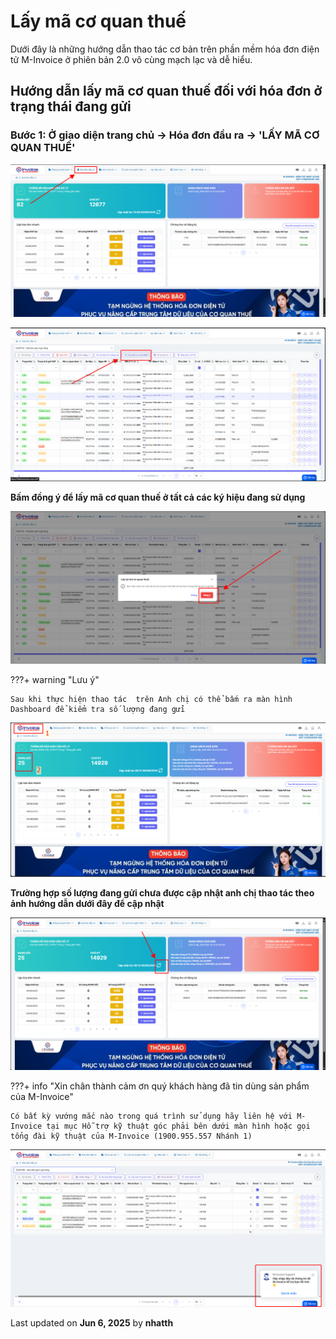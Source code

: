 # **Lấy mã cơ quan thuế**

Dưới đây là những hướng dẫn thao tác cơ bản trên phần mềm hóa đơn điện tử M-Invoice ở phiên bản 2.0 vô cùng mạch lạc và dễ hiểu.

## **Hướng dẫn lấy mã cơ quan thuế đối với hóa đơn ở trạng thái đang gửi**

### **Bước 1: Ở giao diện trang chủ -> Hóa đơn đầu ra -> 'LẤY MÃ CƠ QUAN THUẾ'**

![Hình 1](../../assets/images/invoice2/2.0_lay-macqt_1.png "Hãy bấm vào để xem rõ hơn")

![Hình 2](../../assets/images/invoice2/2.0_lay-macqt_2.png "Hãy bấm vào để xem rõ hơn")

**Bấm đồng ý để lấy mã cơ quan thuế ở tất cả các ký hiệu đang sử dụng**

![Hình 3](../../assets/images/invoice2/2.0_lay-macqt_3.png "Hãy bấm vào để xem rõ hơn")

???+ warning "Lưu ý"

    Sau khi thực hiện thao tác  trên Anh chị có thể bấm ra màn hình Dashboard để kiểm tra số lượng đang gửi

![Hình 4](../../assets/images/invoice2/2.0_lay-macqt_5.png "Hãy bấm vào để xem rõ hơn")

**Trường hợp số lượng đang gửi chưa được cập nhật anh chị thao tác theo ảnh hướng dẫn dưới đây để cập nhật**

![Hình 5](../../assets/images/invoice2/2.0_lay-macqt_6.png "Hãy bấm vào để xem rõ hơn")

???+ info "Xin chân thành cảm ơn quý khách hàng đã tin dùng sản phẩm của M-Invoice"

    Có bất kỳ vướng mắc nào trong quá trình sử dụng hãy liên hệ với M-Invoice tại mục Hỗ trợ kỹ thuật góc phải bên dưới màn hình hoặc gọi tổng đài kỹ thuật của M-Invoice (1900.955.557 Nhánh 1)

![Hình 4](../../assets/images/invoice2/hotro.png "Hãy bấm vào để xem rõ hơn")

<div class="last-updated">Last updated on <strong>Jun 6, 2025</strong> by <strong>nhatth</strong></div>
